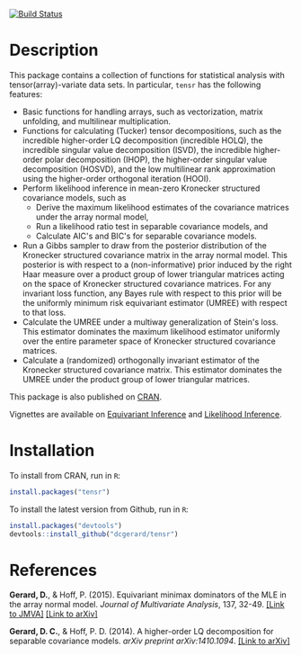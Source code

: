 <!-- README.md is generated from README.Rmd. Please edit that file -->
[![Build Status](https://travis-ci.org/dcgerard/tensr.svg?branch=master)](https://travis-ci.org/dcgerard/tensr)

Description
===========

This package contains a collection of functions for statistical analysis with tensor(array)-variate data sets. In particular, `tensr` has the following features:

-   Basic functions for handling arrays, such as vectorization, matrix unfolding, and multilinear multiplication.
-   Functions for calculating (Tucker) tensor decompositions, such as the incredible higher-order LQ decomposition (incredible HOLQ), the incredible singular value decomposition (ISVD), the incredible higher-order polar decomposition (IHOP), the higher-order singular value decomposition (HOSVD), and the low multilinear rank approximation using the higher-order orthogonal iteration (HOOI).
-   Perform likelihood inference in mean-zero Kronecker structured covariance models, such as
    -   Derive the maximum likelihood estimates of the covariance matrices under the array normal model,
    -   Run a likelihood ratio test in separable covariance models, and
    -   Calculate AIC's and BIC's for separable covariance models.
-   Run a Gibbs sampler to draw from the posterior distribution of the Kronecker structured covariance matrix in the array normal model. This posterior is with respect to a (non-informative) prior induced by the right Haar measure over a product group of lower triangular matrices acting on the space of Kronecker structured covariance matrices. For any invariant loss function, any Bayes rule with respect to this prior will be the uniformly minimum risk equivariant estimator (UMREE) with respect to that loss.
-   Calculate the UMREE under a multiway generalization of Stein's loss. This estimator dominates the maximum likelihood estimator uniformly over the entire parameter space of Kronecker structured covariance matrices.
-   Calculate a (randomized) orthogonally invariant estimator of the Kronecker structured covariance matrix. This estimator dominates the UMREE under the product group of lower triangular matrices.

This package is also published on [CRAN](https://cran.r-project.org/web/packages/tensr/index.html).

Vignettes are available on [Equivariant Inference](https://cran.r-project.org/web/packages/tensr/vignettes/equivariant_estimation.html) and [Likelihood Inference](https://cran.r-project.org/web/packages/tensr/vignettes/maximum_likelihood.html).

Installation
============

To install from CRAN, run in `R`:

``` r
install.packages("tensr")
```

To install the latest version from Github, run in `R`:

``` r
install.packages("devtools")
devtools::install_github("dcgerard/tensr")
```

References
==========

**Gerard, D.**, & Hoff, P. (2015). Equivariant minimax dominators of the MLE in the array normal model. *Journal of Multivariate Analysis*, 137, 32-49. [\[Link to JMVA\]](http://www.sciencedirect.com/science/article/pii/S0047259X15000330) [\[Link to arXiv\]](http://arxiv.org/pdf/1408.0424.pdf)

**Gerard, D. C.**, & Hoff, P. D. (2014). A higher-order LQ decomposition for separable covariance models. *arXiv preprint arXiv:1410.1094*. [\[Link to arXiv\]](http://arxiv.org/pdf/1410.1094v1.pdf)
